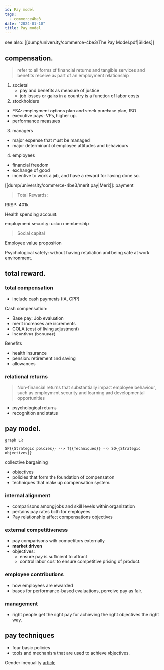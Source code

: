```yaml
---
id: Pay model
tags:
  - commerce4be3
date: "2024-01-10"
title: Pay model
---
```

see also: [[dump/university/commerce-4be3/The Pay Model.pdf|Slides]]

## compensation.

> refer to all forms of financial returns and tangible services and benefits receive as part of an employment relationship

1. societal
	- pay and benefits as measure of justice
	- job losses or gains in a country is a function of labor costs
2. stockholders
  - ESA: employment options plan and stock purchase plan, ISO
  - executive pays: VPs, higher up.
  - performance measures
3. managers
  - major expense that must be managed
  - major determinant of employee attitudes and behaviours
4. employees
  - financial freedom
  - exchange of good
  - incentive to work a job, and have a reward for having done so.

[[dump/university/commerce-4be3/merit pay|Merit]]: payment

> Total Rewards:

RRSP: 401k

Health spending account:

employment security: union membership

> Social capital

Employee value proposition

Psychological safety: without having retaliation and being safe at work environment.

## total reward.

### total compensation
- include cash payments (IA, CPP)

Cash compensation:
- Base pay: Job evaluation
- merit increases are increments
- COLA (cost of living adjustment)
- incentives (bonuses)

Benefits
- health insurance
- pension: retirement and saving
- allowances

### relational returns

> Non-financial returns that substantially impact employee behaviour, such as employment security and learning and developmental opportunities

- psychological returns
- recognition and status

## pay model.

```mermaid
graph LR

SP{{Strategic polcies}} --> T{{Techniques}} --> SO{{Strategic objectives}}
```

collective bargaining

- objectives
- policies that form the foundation of compensation
- techniques that make up compensation system.

### internal alignment
- comparisons among jobs and skill levels within organization
- pertains pay rates both for employees
- Pay relationship affect compensations objectives

### external competitiveness
- pay comparisons with competitors externally
- **market driven**
- objectives:
	- ensure pay is sufficient to attract
	- control labor cost to ensure competitive pricing of product.

### employee contributions
- how employees are rewarded
- bases for performance-based evaluations, perceive pay as fair.

### management
- right people get the right pay for achieving the right objectives the right way.

## pay techniques
- four basic policies
- tools and mechanism that are used to achieve objectives.


Gender inequality [article](https://web.archive.org/web/20230602214140/https://www.theglobeandmail.com/business/careers/article-not-a-single-large-public-canadian-firm-has-closed-the-gender-pay-gap/)
